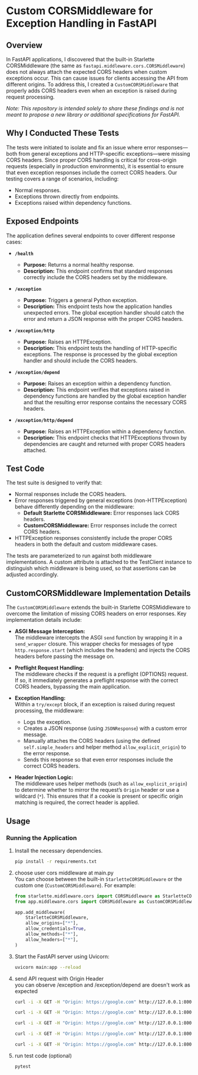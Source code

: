 # Custom CORSMiddleware for Exception Handling in FastAPI

## Overview

In FastAPI applications, I discovered that the built-in Starlette CORSMiddleware (the same as `fastapi.middleware.cors.CORSMiddleware`) does not always attach the expected CORS headers when custom exceptions occur. This can cause issues for clients accessing the API from different origins. To address this, I created a `CustomCORSMiddleware` that properly adds CORS headers even when an exception is raised during request processing.

*Note: This repository is intended solely to share these findings and is not meant to propose a new library or additional specifications for FastAPI.*

## Why I Conducted These Tests

The tests were initiated to isolate and fix an issue where error responses—both from general exceptions and HTTP-specific exceptions—were missing CORS headers. Since proper CORS handling is critical for cross-origin requests (especially in production environments), it is essential to ensure that even exception responses include the correct CORS headers. Our testing covers a range of scenarios, including:
- Normal responses.
- Exceptions thrown directly from endpoints.
- Exceptions raised within dependency functions.

## Exposed Endpoints

The application defines several endpoints to cover different response cases:

- **`/health`**  
  - **Purpose:** Returns a normal healthy response.  
  - **Description:** This endpoint confirms that standard responses correctly include the CORS headers set by the middleware.

- **`/exception`**  
  - **Purpose:** Triggers a general Python exception.  
  - **Description:** This endpoint tests how the application handles unexpected errors. The global exception handler should catch the error and return a JSON response with the proper CORS headers.

- **`/exception/http`**  
  - **Purpose:** Raises an HTTPException.  
  - **Description:** This endpoint tests the handling of HTTP-specific exceptions. The response is processed by the global exception handler and should include the CORS headers.

- **`/exception/depend`**  
  - **Purpose:** Raises an exception within a dependency function.  
  - **Description:** This endpoint verifies that exceptions raised in dependency functions are handled by the global exception handler and that the resulting error response contains the necessary CORS headers.

- **`/exception/http/depend`**  
  - **Purpose:** Raises an HTTPException within a dependency function.  
  - **Description:** This endpoint checks that HTTPExceptions thrown by dependencies are caught and returned with proper CORS headers attached.

## Test Code

The test suite is designed to verify that:
- Normal responses include the CORS headers.
- Error responses triggered by general exceptions (non-HTTPException) behave differently depending on the middleware:
  - **Default Starlette CORSMiddleware:** Error responses lack CORS headers.
  - **CustomCORSMiddleware:** Error responses include the correct CORS headers.
- HTTPException responses consistently include the proper CORS headers in both the default and custom middleware cases.

The tests are parameterized to run against both middleware implementations. A custom attribute is attached to the TestClient instance to distinguish which middleware is being used, so that assertions can be adjusted accordingly.

## CustomCORSMiddleware Implementation Details

The `CustomCORSMiddleware` extends the built-in Starlette CORSMiddleware to overcome the limitation of missing CORS headers on error responses. Key implementation details include:

- **ASGI Message Interception:**  
  The middleware intercepts the ASGI `send` function by wrapping it in a `send_wrapper` closure. This wrapper checks for messages of type `http.response.start` (which includes the headers) and injects the CORS headers before passing the message on.

- **Preflight Request Handling:**  
  The middleware checks if the request is a preflight (OPTIONS) request. If so, it immediately generates a preflight response with the correct CORS headers, bypassing the main application.

- **Exception Handling:**  
  Within a `try/except` block, if an exception is raised during request processing, the middleware:
  - Logs the exception.
  - Creates a JSON response (using `JSONResponse`) with a custom error message.
  - Manually attaches the CORS headers (using the defined `self.simple_headers` and helper method `allow_explicit_origin`) to the error response.
  - Sends this response so that even error responses include the correct CORS headers.

- **Header Injection Logic:**  
  The middleware uses helper methods (such as `allow_explicit_origin`) to determine whether to mirror the request’s `Origin` header or use a wildcard (`*`). This ensures that if a cookie is present or specific origin matching is required, the correct header is applied.

## Usage

### Running the Application

1. Install the necessary dependencies.
    ```bash
    pip install -r requirements.txt
    ```

2. choose user cors middleware at main.py </br>
You can choose between the built-in `StarletteCORSMiddleware` or the custom one (`CustomCORSMiddleware`). For example:

    ```python
    from starlette.middleware.cors import CORSMiddleware as StarletteCORSMiddleware
    from app.middleware.cors import CORSMiddleware as CustomCORSMiddleware

    app.add_middleware(
        StarletteCORSMiddleware,
        allow_origins=["*"],
        allow_credentials=True,
        allow_methods=["*"],
        allow_headers=["*"],
    )
    ```

3. Start the FastAPI server using Uvicorn:
   ```bash
   uvicorn main:app --reload
    ```

4. send API request with Origin Header<br/>
you can observe /exception and /exception/depend are doesn't work as expected
    ```bash
    curl -i -X GET -H "Origin: https://google.com" http://127.0.0.1:8000/health

    curl -i -X GET -H "Origin: https://google.com" http://127.0.0.1:8000/exception

    curl -i -X GET -H "Origin: https://google.com" http://127.0.0.1:8000/exception/http

    curl -i -X GET -H "Origin: https://google.com" http://127.0.0.1:8000/exception/depend

    curl -i -X GET -H "Origin: https://google.com" http://127.0.0.1:8000/exception/http/depend 
    ```

5. run test code (optional)
    ```
    pytest
    ```
